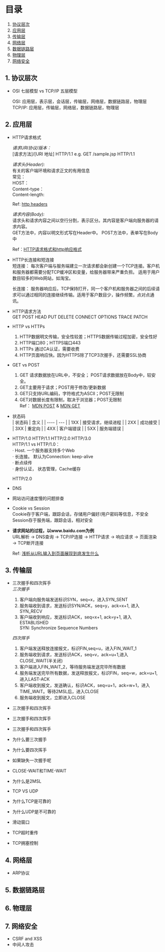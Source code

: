 # 目录
1. [协议层次](#协议层次)
2. [应用层](#应用层)
3. [传输层](#传输层)
4. [网络层](#网络层)
5. [数据链路层](#数据链路层)
6. [物理层](#物理层)
7. [网络安全](#网络安全)

## 1. 协议层次 <a name="协议层次"></a>
- OSI 七层模型 vs TCP/IP 五层模型
  
  OSI: 应用层，表示层，会话层，传输层，网络层，数据链路层，物理层  
  TCP/IP: 应用层，传输层，网络层，数据链路层，物理层
 
## 2. 应用层 <a name="应用层"></a>
- HTTP请求格式
  
  _请求URI协议/版本：_  
  [请求方法]/[URI 地址] HTTP/1.1 e.g. GET /sample.jsp HTTP/1.1
  
  _请求头(Header):_  
  有关的客户端环境和请求正文的有用信息  
  常见：  
  HOST：  
  Content-type：  
  Content-length:  
  
  
  Ref: [http headers](https://developer.mozilla.org/zh-CN/docs/Web/HTTP/Headers)
  
  _请求内容(Body):_  
  请求头和请求内容之间以空行分割，表示区分。其内容是客户端向服务器的请求内容。  
  GET方法中，内容以明文形式写在Header中。
  POST方法中，表单写在Body中
  
  Ref：[HTTP请求格式和http响应格式](https://www.huaweicloud.com/articles/d634c17799428bf48c14156404f4a801.html)

- HTTP长连接和短连接  
  短连接： 每次客户端与服务端建立一次请求都会新创建一个TCP连接。客户机和服务器都需要分配TCP缓冲区和变量，给服务器带来严重负担。 适用于用户数目较多的Web网站，如淘宝。  
  
  长连接： 服务器响应后，TCP保持打开，同一个客户机和服务器之间的后续请求可以通过相同的连接继续传输。适用于客户数目少，操作频繁，点对点通讯。
  
- HTTP请求方法  
  GET POST HEAD PUT DELETE CONNECT OPTIONS TRACE PATCH
  
- HTTP vs HTTPs  
  1. HTTP数据明文传输，安全性较差；HTTPS数据传输过程加密，安全性好
  2. HTTP端口80；HTTPS端口443
  3. HTTPs 通过CA认证，需要收费
  4. HTTP页面响应快。因为HTTPS除了TCP3次握手，还需要SSL协商
  
- GET vs POST  
  1. GET 请求数据放在URL中，不安全； POST请求数据放在Body中，较安全。
  2. GET主要用于请求；POST用于修改/更新数据
  3. GET只支持URL编码，字符格式为ASCII；POST无限制
  4. GET对数据长度有限制，取决于浏览器；POST无限制  
  Ref： [MDN POST](https://developer.mozilla.org/zh-CN/docs/Web/HTTP/Methods/POST) & [MDN GET](https://developer.mozilla.org/zh-CN/docs/Web/HTTP/Methods/GET)
 
  
- 状态码  
  | 状态码 | 含义 |
  | ----  | --- |
  | 1XX | 接受请求，继续进程 |
  | 2XX | 成功接受 |
  | 3XX | 重定向 |
  | 4XX | 客户端错误 |
  | 5XX | 服务端错误 |

- HTTP/1.0 HTTP/1.1 HTTP/2.0 HTTP/3.0  
  HTTP/1.1 vs HTTP/1.0：  
  · Host. 一个服务器支持多个Web  
  · 长连接。 默认为Connection: keep-alive  
  · 断点续传  
  · 身份认证， 状态管理，Cache缓存
  
  HTTP/2.0  
  
  
  
- DNS  
- 网站访问速度慢的问题排查  
- Cookie vs Session  
  Cookie存于客户端，跟踪会话，存储用户偏好/用户密码等信息，不安全    
  Session存于服务端，跟踪会话，相对安全  
  
- **请求网站的过程，以www.baidu.com为例**  
  URL解析 -> DNS查询 -> TCP/IP连接 -> HTTP请求 -> 响应请求 -> 页面渲染 -> TCP断开连接
  
  Ref: [浅析从URL输入到页面展现到底发生什么](https://juejin.cn/post/6982405024630439973)

## 3. 传输层 <a name="传输层"></a>
- 三次握手和四次挥手  
  _三次握手_  
  1. 客户端向服务端发送标识SYN，seq=x，进入SYN_SENT  
  2. 服务端收到请求，发送标识SYN/ACK，seq=y，ack=x+1, 进入SYN_RECV  
  3. 客户端收到响应，发送标识ACK，seq=x+1, ack=y+1, 进入ESTABLISHED  
  SYN: Synchronize Sequence Numbers  
  
  _四次挥手_  
  1. 客户端发送释放连接报文，标识FIN,seq=u，进入FIN_WAIT_1
  2. 服务端收到请求，发送标识ACK，seq=v，ack=u+1,进入CLOSE_WAIT(半关闭)  
  3. 客户端进入FIN_WAIT_2，等待服务端发送完毕所有数据  
  4. 服务端发送完毕所有数据，发送释放报文，标识FIN，seq=w，ack=u+1, 进入LAST-ACK  
  5. 客户端收到报文，发送确认，标识ACK，seq=u+1，ack=w+1，进入TIME_WAIT。等待2MSL后，进入CLOSE  
  6. 服务端收到报文，立即进入CLOSE  
- 三次握手和四次挥手  
- 三次握手和四次挥手 
- 三次握手和四次挥手  
- 为什么要三次握手
- 为什么要四次挥手
- 如果缺失一次握手呢
- CLOSE-WAIT和TIME-WAIT
- 为什么是2MSL
- TCP VS UDP
- 为什么TCP是可靠的
- 为什么UDP是不可靠的
- 滑动窗口
- TCP超时重传
- TCP拥塞控制


## 4. 网络层 <a name="网络层"></a>
- ARP协议

## 5. 数据链路层 <a name="数据链路层"></a>

## 6. 物理层 <a name="物理层"></a>

## 7. 网络安全 <a name="网络安全"></a>
- CSRF and XSS
- 中间人攻击


